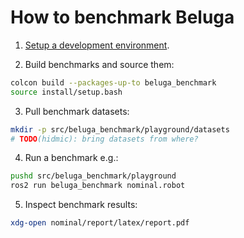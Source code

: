 # How to benchmark Beluga

1. [Setup a development environment](../../DEVELOPING.md#environment).

2. Build benchmarks and source them:

```sh
colcon build --packages-up-to beluga_benchmark
source install/setup.bash
```

3. Pull benchmark datasets:

```sh
mkdir -p src/beluga_benchmark/playground/datasets
# TODO(hidmic): bring datasets from where?
```

4. Run a benchmark e.g.:

```sh
pushd src/beluga_benchmark/playground
ros2 run beluga_benchmark nominal.robot
```

5. Inspect benchmark results:
```sh
xdg-open nominal/report/latex/report.pdf
```
